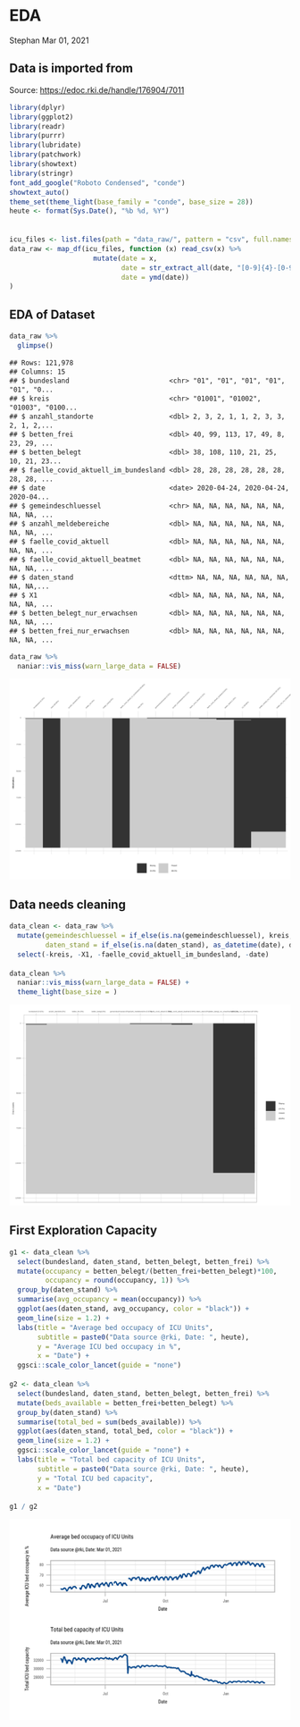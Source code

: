 EDA
================
Stephan
Mar 01, 2021

## Data is imported from

Source: <https://edoc.rki.de/handle/176904/7011>

``` r
library(dplyr)
library(ggplot2)
library(readr)
library(purrr)
library(lubridate)
library(patchwork)
library(showtext)
library(stringr)
font_add_google("Roboto Condensed", "conde")
showtext_auto()
theme_set(theme_light(base_family = "conde", base_size = 28))
heute <- format(Sys.Date(), "%b %d, %Y")


icu_files <- list.files(path = "data_raw/", pattern = "csv", full.names = TRUE)
data_raw <- map_df(icu_files, function (x) read_csv(x) %>% 
                     mutate(date = x,
                            date = str_extract_all(date, "[0-9]{4}-[0-9]{2}-[0-9]{2}"),
                            date = ymd(date))
)
```

## EDA of Dataset

``` r
data_raw %>% 
  glimpse()
```

    ## Rows: 121,978
    ## Columns: 15
    ## $ bundesland                         <chr> "01", "01", "01", "01", "01", "0...
    ## $ kreis                              <chr> "01001", "01002", "01003", "0100...
    ## $ anzahl_standorte                   <dbl> 2, 3, 2, 1, 1, 2, 3, 3, 2, 1, 2,...
    ## $ betten_frei                        <dbl> 40, 99, 113, 17, 49, 8, 23, 29, ...
    ## $ betten_belegt                      <dbl> 38, 108, 110, 21, 25, 10, 21, 23...
    ## $ faelle_covid_aktuell_im_bundesland <dbl> 28, 28, 28, 28, 28, 28, 28, 28, ...
    ## $ date                               <date> 2020-04-24, 2020-04-24, 2020-04...
    ## $ gemeindeschluessel                 <chr> NA, NA, NA, NA, NA, NA, NA, NA, ...
    ## $ anzahl_meldebereiche               <dbl> NA, NA, NA, NA, NA, NA, NA, NA, ...
    ## $ faelle_covid_aktuell               <dbl> NA, NA, NA, NA, NA, NA, NA, NA, ...
    ## $ faelle_covid_aktuell_beatmet       <dbl> NA, NA, NA, NA, NA, NA, NA, NA, ...
    ## $ daten_stand                        <dttm> NA, NA, NA, NA, NA, NA, NA, NA,...
    ## $ X1                                 <dbl> NA, NA, NA, NA, NA, NA, NA, NA, ...
    ## $ betten_belegt_nur_erwachsen        <dbl> NA, NA, NA, NA, NA, NA, NA, NA, ...
    ## $ betten_frei_nur_erwachsen          <dbl> NA, NA, NA, NA, NA, NA, NA, NA, ...

``` r
data_raw %>% 
  naniar::vis_miss(warn_large_data = FALSE)
```

![](README_files/figure-gfm/unnamed-chunk-2-1.png)<!-- -->

## Data needs cleaning

``` r
data_clean <- data_raw %>% 
  mutate(gemeindeschluessel = if_else(is.na(gemeindeschluessel), kreis, gemeindeschluessel),
         daten_stand = if_else(is.na(daten_stand), as_datetime(date), daten_stand)) %>% 
  select(-kreis, -X1, -faelle_covid_aktuell_im_bundesland, -date)

data_clean %>% 
  naniar::vis_miss(warn_large_data = FALSE) +
  theme_light(base_size = )
```

![](README_files/figure-gfm/unnamed-chunk-3-1.png)<!-- -->

## First Exploration Capacity

``` r
g1 <- data_clean %>% 
  select(bundesland, daten_stand, betten_belegt, betten_frei) %>% 
  mutate(occupancy = betten_belegt/(betten_frei+betten_belegt)*100,
         occupancy = round(occupancy, 1)) %>% 
  group_by(daten_stand) %>% 
  summarise(avg_occupancy = mean(occupancy)) %>% 
  ggplot(aes(daten_stand, avg_occupancy, color = "black")) +
  geom_line(size = 1.2) +
  labs(title = "Average bed occupacy of ICU Units",
       subtitle = paste0("Data source @rki, Date: ", heute),
       y = "Average ICU bed occupacy in %",
       x = "Date") +
  ggsci::scale_color_lancet(guide = "none")

g2 <- data_clean %>% 
  select(bundesland, daten_stand, betten_belegt, betten_frei) %>% 
  mutate(beds_available = betten_frei+betten_belegt) %>% 
  group_by(daten_stand) %>% 
  summarise(total_bed = sum(beds_available)) %>% 
  ggplot(aes(daten_stand, total_bed, color = "black")) +
  geom_line(size = 1.2) +
  ggsci::scale_color_lancet(guide = "none") +
  labs(title = "Total bed capacity of ICU Units",
       subtitle = paste0("Data source @rki, Date: ", heute),
       y = "Total ICU bed capacity",
       x = "Date")

g1 / g2
```

![](README_files/figure-gfm/unnamed-chunk-4-1.png)<!-- -->
